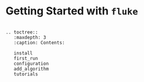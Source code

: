 # Getting Started with `fluke`

```{eval-rst}

.. toctree::
   :maxdepth: 3
   :caption: Contents:

   install
   first_run
   configuration
   add_algorithm
   tutorials

```


